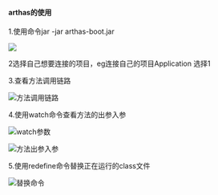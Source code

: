 #### arthas的使用

1.使用命令jar -jar arthas-boot.jar

![](C:\Users\wuzhuwei\Desktop\studyNotes\arthas\arthas启动图.png)

2选择自己想要连接的项目，eg连接自己的项目Application 选择1

3.查看方法调用链路

![方法调用链路](C:\Users\wuzhuwei\Desktop\studyNotes\arthas\方法调用链路.png)

4.使用watch命令查看方法的出参入参

![watch参数](C:\Users\wuzhuwei\Desktop\studyNotes\arthas\watch参数.png)

![方法出参入参](C:\Users\wuzhuwei\Desktop\studyNotes\arthas\方法出参入参.png)

5.使用redefine命令替换正在运行的class文件

![替换命令](C:\Users\wuzhuwei\Desktop\studyNotes\arthas\替换命令.png)